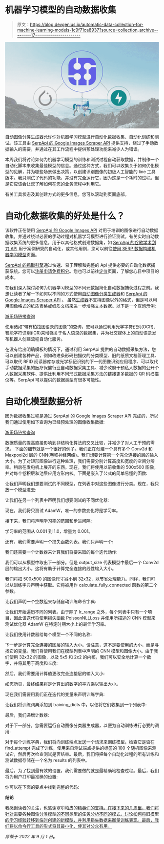 # 机器学习模型的自动数据收集

> 原文：<https://blog.devgenius.io/automatic-data-collection-for-machine-learning-models-1c9f71ca8937?source=collection_archive---------17----------------------->

![](img/3dcc099ef1ad100bcbd285964722f63f.png)

[自动图像分类生成器](https://github.com/serpapi/automatic-images-classifier-generator)允许你对机器学习模型进行自动化数据收集、自动化训练和测试。该工具由 [SerpApi 的 Google Images Scraper API](https://serpapi.com/images-results) 提供支持，绕过了手动数据输入的需要，并通过在其工作流程中提供预处理功能来减少人为错误。

本周我们将讨论如何为机器学习模型的训练和测试过程自动获取数据，并制作一个自动化脚本来收集最佳模型的信息。通过这种方式，我们可以收集关于如何优化模型的见解，并为哪些场景做出决策，以创建识别图像的初级人工智能的 line 工具版本。我只测试了代码的功能，并没有完全运行它，因为这是一个耗时的过程。但是它应该会让您了解如何在您的业务流程中利用它。

有关工具状态及其创建方式的更多信息，您可以滚动到页面底部。

# 自动化数据收集的好处是什么？

该软件正在使用 [SerpApi 的 Google Images API](https://serpapi.com/images-results) 对用于培训的图像进行自动数据收集，并通过绕过必要的手动过程对机器学习模型进行验证测试。有关实时自动数据收集系统的更多信息，用于以其他格式创建数据集，如 [SerpApi 的谷歌学术刮刀 API](https://serpapi.com/google-scholar-api) 用于案例研究的自动化，或其他用例，您可以前往[使用 SERP 数据构建机器学习模型](https://serpapi.com/use-cases/machine-learning-and-artificial-intelligence)页面。

[SerpApi 的抓取引擎](https://serpapi.com/status)通过快速、易于理解和完整的 Api 提供必要的自动化数据捕获系统。您可以[注册申请免费积分](https://serpapi.com/users/sign_up)。您也可以前往[定价](https://serpapi.com/pricing)页面，了解您心目中项目的成本。

在我们深入探讨如何为机器学习模型的不同元数据简化自动数据捕获过程之前。我想让读者了解一下如何以不同的方式使用[自动图像分类生成器](https://github.com/serpapi/automatic-images-classifier-generator)和 [SerpApi 的 Google Images Scraper API](https://serpapi.com/images-results) 。
虽然[生成器](https://github.com/serpapi/automatic-images-classifier-generator)不支持图像以外的格式，但是可以利用图像格式的纸质表格或纸质文档来进一步增强文本数据。以下是一个查询示例:

[游乐场链接查询](https://serpapi.com/playground?q=Images+with+Plato+Quotes&location=Austin%2C+Texas%2C+United+States&gl=us&hl=en&tbm=isch&no_cache=true&engine=google&google_domain=google.com&newPara=stick+highlight+lr+async+as_qdr+safe+engine+google_domain+si+form+filter+chips)

使用诸如“带有柏拉图语录的图像”的查询，您可以通过利用光学字符识别(OCR)、智能字符识别(ICR)来增强关于名人语录的数据集，并为社交媒体上的自动语录发布机器人创建流程自动化服务。

在没有给出明确模板的情况下，通过利用 SerpApi 提供的自动数据采集方法，您可以创建各种产品，例如改进条形码扫描仪的分类模型、旧的纸质文档管理工具、可以取代 RFID 阅读器库存或光学标记识别的下一代图像识别应用程序、可以取代手动数据采集的医疗保健行业自动数据采集工具、减少政府干预私人数据的公开个人数据采集软件、提供比利用不同形式数据采集方法的链接更多数据的 QR 码扫描仪等。SerpApi 可以提供的数据类型有很多可能性。

# 自动化模型数据分析

因为数据收集过程是通过 SerpApi 的 Google Images Scraper API 完成的，所以我们通过使用如下查询为已经预处理的图像收集数据:

[游乐场链接查询](https://serpapi.com/playground?q=dog+imagesize%3A500x500&location=Austin%2C+Texas%2C+United+States&gl=us&hl=en&tbm=isch&no_cache=true&engine=google&google_domain=google.com&newPara=stick+highlight+lr+async+as_qdr+safe+engine+google_domain+si+form+filter+chips)

数据质量的提高直接影响到非结构化算法的交叉比较，并减少了对人工干预的需求。
下面的细节就是一个很好的例子。我们正在创建一个具有多个 Conv2d 和 Maxpool2d 层的 CNN(卷积神经网络)。我们想要计算第一个完全连接的层的输入大小。为了对矩形图像进行这种处理，我们需要分别计算高度和宽度的空间分辨率。稍后在发电机上展开的东西。现在，我们将使用以前收集的 500x500 图像，并对每个卷积层和池层应用方形内核。下面是嵌入了公式的简单易懂的函数:

让我们声明我们想要测试的不同模型，在列表中对这些图像进行分类。现在，我只放一个模型进去:

让我们在另一个列表中声明我们想要测试的不同优化器:

现在，我们将只测试 AdamW，唯一的参数变化将是学习率。

接下来，我们将声明学习率的范围和步进间隔:

学习率的范围从 0.001 到 1.0，增量为 0.001。

还有，我们需要声明一个损失函数列表。我们只声明一个:

我们还需要一个计数器来计算我们将要采取的每个迭代动作:

我们可以从模型中取出下一部分。但是 output_size 代表模型中最后一个 Conv2d 层的输出大小。这将有助于计算完全连接的线性输入大小。

我们将把 500x500 的图像尺寸减小到 32x32，以节省处理能力。同样，我们可以从训练字典声明中获取。它将被用作 calculate_fully_connected 函数的第二个参数。

让我们声明一个空数组来存储自动训练命令字典:

让我们开始遍历不同的列表。由于除了 lr_range 之外，每个列表中只有一个项目，因此该迭代将使用损失函数 PoissonNLLLoss 并使用所描述的 CNN 模型来测试优化器 AdamW 在特定时期大小上的最佳学习率。

让我们使用计数器给每个模型一个不同的名称:

下一步是计算完全连接的图层的输入大小。请注意，这不是要使用的大小，而是寻找它的变量。我们将使用我们在模型列表中声明的 CNN 模型和图像大小。由于我们使用 32x32 的图像，以及 5x5 和 2x2 的内核，我们可以安全地计算一个数字，并将其用于高度和长度:

然后，我们需要用计算值更改完全连接层的输入大小:

如您所见，最终结果将是计算出的数字的平方乘以输出大小。

现在我们需要用我们正在迭代的变量来声明训练字典:

让我们将训练词典添加到 training_dicts 中，以便将它们收集到一个列表中:

最后，我们递增计数器:

对于下一部分，您需要运行自动图像分类器生成器，以便为自动训练进行必要的调用:

对于每个训练字典，我们将向训练端点发送一个请求来训练模型，检查它是否在 find_attempt 完成了训练，使用来自测试端点提供的标签的 100 个随机图像来测试它，然后再次检查测试是否结束。最后，我们将把每个自动化过程的所有训练和测试数据存储在一个名为 results 的列表中。

最后，为了找到最有效的设置，我们需要做的就是最精确地检查过程。最后，我们将为用户打印最准确的设置:

你可以在下面的要点中找到完整的代码:

**结论**

我感谢读者的关注，也感谢塞尔帕皮的[精英们的支持。在接下来的几周里，我们将针对需要各种图像分类模型的不同类型的任务分析不同的模式，讨论如何将旧模型的学习经验转移到临时创建的新模型，并利用损失数据来衡量训练表现。最后，我们将以命令行工具的形式将其最小化，使其对公众有用。](https://serpapi.com/team)

*原载于 2022 年 9 月 1 日*[](https://serpapi.com/blog/automatic-data-collection-for-machine-learning-models/)**。**